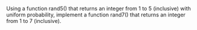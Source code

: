 
Using a function rand5() that returns an integer from 1 to 5 (inclusive) with uniform probability,
implement a function rand7() that returns an integer from 1 to 7 (inclusive).